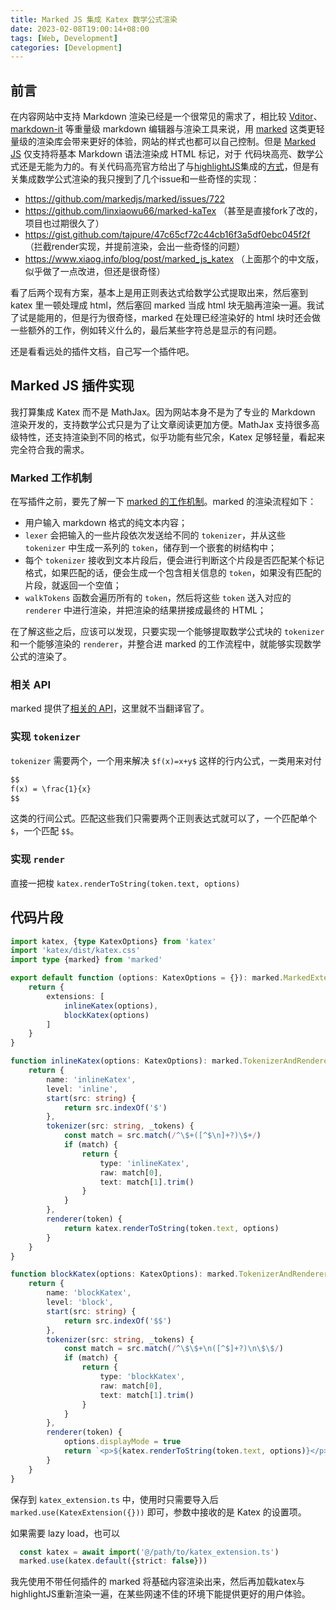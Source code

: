 ```yaml
---
title: Marked JS 集成 Katex 数学公式渲染
date: 2023-02-08T19:00:14+08:00
tags: [Web, Development]
categories: [Development]
---
```


## 前言

在内容网站中支持 Markdown 渲染已经是一个很常见的需求了，相比较 [Vditor](https://github.com/Vanessa219/vditor)、[markdown-it](https://github.com/markdown-it/markdown-it) 等重量级 markdown 编辑器与渲染工具来说，用 [marked](https://marked.js.org) 这类更轻量级的渲染库会带来更好的体验，网站的样式也都可以自己控制。但是 [Marked JS](https://marked.js.org) 仅支持将基本 Markdown 语法渲染成 HTML 标记，对于 代码块高亮、数学公式还是无能为力的。有关代码高亮官方给出了与[highlightJS](https://highlightjs.org/)集成的[方式](https://marked.js.org/using_advanced)，但是有关集成数学公式渲染的我只搜到了几个issue和一些奇怪的实现：

- https://github.com/markedjs/marked/issues/722
- https://github.com/linxiaowu66/marked-kaTex （甚至是直接fork了改的，项目也过期很久了）
- https://gist.github.com/tajpure/47c65cf72c44cb16f3a5df0ebc045f2f （拦截render实现，并提前渲染，会出一些奇怪的问题）
- https://www.xiaog.info/blog/post/marked_js_katex （上面那个的中文版，似乎做了一点改进，但还是很奇怪）

看了后两个现有方案，基本上是用正则表达式给数学公式提取出来，然后塞到 katex 里一顿处理成 html，然后塞回 marked 当成 html 块无脑再渲染一遍。我试了试是能用的，但是行为很奇怪，marked 在处理已经渲染好的 html 块时还会做一些额外的工作，例如转义什么的，最后某些字符总是显示的有问题。

还是看看远处的插件文档，自己写一个插件吧。

## Marked JS 插件实现

我打算集成 Katex 而不是 MathJax。因为网站本身不是为了专业的 Markdown 渲染开发的，支持数学公式只是为了让文章阅读更加方便。MathJax 支持很多高级特性，还支持渲染到不同的格式，似乎功能有些冗余，Katex 足够轻量，看起来完全符合我的需求。

### Marked 工作机制

在写插件之前，要先了解一下 [marked 的工作机制](https://marked.js.org/using_pro)。marked 的渲染流程如下：

- 用户输入 markdown 格式的纯文本内容；
- `lexer` 会把输入的一些片段依次发送给不同的 `tokenizer`，并从这些 `tokenizer` 中生成一系列的 `token`，储存到一个嵌套的树结构中；
- 每个 `tokenizer` 接收到文本片段后，便会进行判断这个片段是否匹配某个标记格式，如果匹配的话，便会生成一个包含相关信息的 `token`，如果没有匹配的片段，就返回一个空值；
- `walkTokens` 函数会遍历所有的 `token`，然后将这些 `token` 送入对应的 `renderer` 中进行渲染，并把渲染的结果拼接成最终的 HTML；

在了解这些之后，应该可以发现，只要实现一个能够提取数学公式块的 `tokenizer` 和一个能够渲染的 `renderer`，并整合进 marked 的工作流程中，就能够实现数学公式的渲染了。

### 相关 API

marked 提供了[相关的 API](https://marked.js.org/using_pro#extensions)，这里就不当翻译官了。

### 实现 `tokenizer`

`tokenizer` 需要两个，一个用来解决 `$f(x)=x+y$` 这样的行内公式，一类用来对付

```markdown
$$
f(x) = \frac{1}{x}
$$
```

这类的行间公式。匹配这些我们只需要两个正则表达式就可以了，一个匹配单个 `$`，一个匹配 `$$`。

### 实现 `render`

直接一把梭 `katex.renderToString(token.text, options)`

## 代码片段

```typescript
import katex, {type KatexOptions} from 'katex'
import 'katex/dist/katex.css'
import type {marked} from 'marked'

export default function (options: KatexOptions = {}): marked.MarkedExtension {
    return {
        extensions: [
            inlineKatex(options),
            blockKatex(options)
        ]
    }
}

function inlineKatex(options: KatexOptions): marked.TokenizerAndRendererExtension {
    return {
        name: 'inlineKatex',
        level: 'inline',
        start(src: string) {
            return src.indexOf('$')
        },
        tokenizer(src: string, _tokens) {
            const match = src.match(/^\$+([^$\n]+?)\$+/)
            if (match) {
                return {
                    type: 'inlineKatex',
                    raw: match[0],
                    text: match[1].trim()
                }
            }
        },
        renderer(token) {
            return katex.renderToString(token.text, options)
        }
    }
}

function blockKatex(options: KatexOptions): marked.TokenizerAndRendererExtension {
    return {
        name: 'blockKatex',
        level: 'block',
        start(src: string) {
            return src.indexOf('$$')
        },
        tokenizer(src: string, _tokens) {
            const match = src.match(/^\$\$+\n([^$]+?)\n\$\$/)
            if (match) {
                return {
                    type: 'blockKatex',
                    raw: match[0],
                    text: match[1].trim()
                }
            }
        },
        renderer(token) {
            options.displayMode = true
            return `<p>${katex.renderToString(token.text, options)}</p>`
        }
    }
}
```

保存到 `katex_extension.ts` 中，使用时只需要导入后 `marked.use(KatexExtension({}))` 即可，参数中接收的是 Katex 的设置项。

如果需要 lazy load，也可以

```typescript
  const katex = await import('@/path/to/katex_extension.ts')
  marked.use(katex.default({strict: false}))
```

我先使用不带任何插件的 marked 将基础内容渲染出来，然后再加载katex与highlightJS重新渲染一遍，在某些网速不佳的环境下能提供更好的用户体验。
